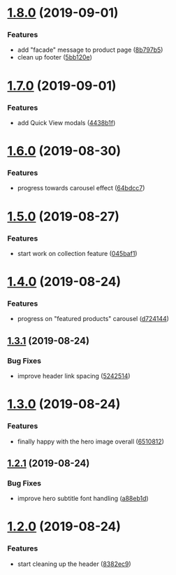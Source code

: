 # [1.8.0](https://github.com/ryaninvents/taproom-sample/compare/v1.7.0...v1.8.0) (2019-09-01)


### Features

* add "facade" message to product page ([8b797b5](https://github.com/ryaninvents/taproom-sample/commit/8b797b5))
* clean up footer ([5bb120e](https://github.com/ryaninvents/taproom-sample/commit/5bb120e))

# [1.7.0](https://github.com/ryaninvents/taproom-sample/compare/v1.6.0...v1.7.0) (2019-09-01)


### Features

* add Quick View modals ([4438b1f](https://github.com/ryaninvents/taproom-sample/commit/4438b1f))

# [1.6.0](https://github.com/ryaninvents/taproom-sample/compare/v1.5.0...v1.6.0) (2019-08-30)


### Features

* progress towards carousel effect ([64bdcc7](https://github.com/ryaninvents/taproom-sample/commit/64bdcc7))

# [1.5.0](https://github.com/ryaninvents/taproom-sample/compare/v1.4.0...v1.5.0) (2019-08-27)


### Features

* start work on collection feature ([045baf1](https://github.com/ryaninvents/taproom-sample/commit/045baf1))

# [1.4.0](https://github.com/ryaninvents/taproom-sample/compare/v1.3.1...v1.4.0) (2019-08-24)


### Features

* progress on "featured products" carousel ([d724144](https://github.com/ryaninvents/taproom-sample/commit/d724144))

## [1.3.1](https://github.com/ryaninvents/taproom-sample/compare/v1.3.0...v1.3.1) (2019-08-24)


### Bug Fixes

* improve header link spacing ([5242514](https://github.com/ryaninvents/taproom-sample/commit/5242514))

# [1.3.0](https://github.com/ryaninvents/taproom-sample/compare/v1.2.1...v1.3.0) (2019-08-24)


### Features

* finally happy with the hero image overall ([6510812](https://github.com/ryaninvents/taproom-sample/commit/6510812))

## [1.2.1](https://github.com/ryaninvents/taproom-sample/compare/v1.2.0...v1.2.1) (2019-08-24)


### Bug Fixes

* improve hero subtitle font handling ([a88eb1d](https://github.com/ryaninvents/taproom-sample/commit/a88eb1d))

# [1.2.0](https://github.com/ryaninvents/taproom-sample/compare/v1.1.0...v1.2.0) (2019-08-24)


### Features

* start cleaning up the header ([8382ec9](https://github.com/ryaninvents/taproom-sample/commit/8382ec9))
